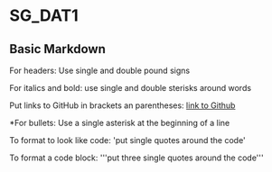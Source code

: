 # SG_DAT1

## Basic Markdown

For headers: Use single and double pound signs 

For italics and bold: use single and double sterisks around words 

Put links to GitHub in brackets an parentheses: [link to Github](https://github.com/jarczyka/SG_DAT1/edit/master/README.md) 

*For bullets: Use a single asterisk at the beginning of a line 

To format to look like code: 'put single quotes around the code' 

To format a code block: '''put three single quotes around the code''' 
